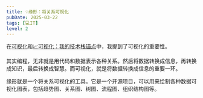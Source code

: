 ```yaml
---
title: 💡缘形：将关系可视化
pubDate: 2025-03-22
tags: [💻IT]
level: 2
---
```


在[可视化](/lab/20240707-visualization)和[📈可视化：我的技术栈锚点](/lab/20250309-vis-as-tech-anchor)中，我提到了可视化的重要性。

其实编程，无非就是用代码和数据表示各种关系。然后将数据转换成信息，再转换成知识，最后转换成智慧。而可视化，就是将数据转换成信息的重要一环。

缘形就是一个将关系可视化的工具。它是一个开源项目，可以用来绘制各种数据可视化图表，包括趋势图、关系图、树图、流程图、组织结构图等。

